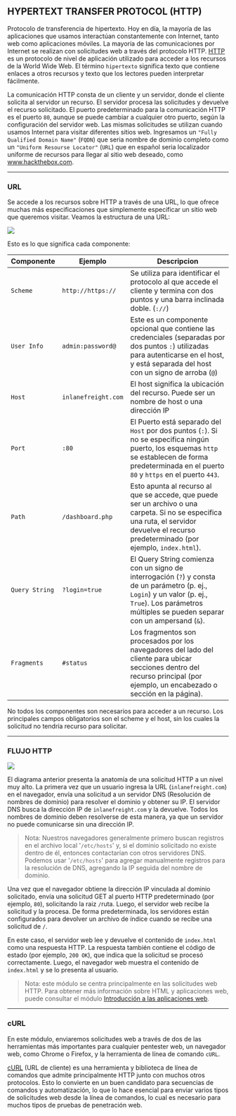 ## **HYPERTEXT TRANSFER PROTOCOL (HTTP)**

Protocolo de transferencia de hipertexto. Hoy en día, la mayoría de las aplicaciones que usamos interactúan constantemente con Internet, tanto web como aplicaciones móviles. La mayoría de las comunicaciones por Internet se realizan con solicitudes web a través del protocolo HTTP. [HTTP](https://tools.ietf.org/html/rfc2616) es un protocolo de nivel de aplicación utilizado para acceder a los recursos de la World Wide Web. El término `hipertexto` significa texto que contiene enlaces a otros recursos y texto que los lectores pueden interpretar fácilmente.

La comunicación HTTP consta de un cliente y un servidor, donde el cliente solicita al servidor un recurso. El servidor procesa las solicitudes y devuelve el recurso solicitado. El puerto predeterminado para la comunicación HTTP es el puerto `80`, aunque se puede cambiar a cualquier otro puerto, según la configuración del servidor web. Las mismas solicitudes se utilizan cuando usamos Internet para visitar diferentes sitios web. Ingresamos un `"Fully Qualified Domain Name"` (`FQDN`) que seria nombre de dominio completo  como un `"Uniform Resourse Locator"` (`URL`) que en español seria localizador uniforme de recursos para llegar al sitio web deseado, como www.hackthebox.com.
___

### **URL**

Se accede a los recursos sobre HTTP a través de una URL, lo que ofrece muchas más especificaciones que simplemente especificar un sitio web que queremos visitar. Veamos la estructura de una URL:

![](https://academy.hackthebox.com/storage/modules/35/url_structure.png)

Esto es lo que significa cada componente:

| Componente | Ejemplo | Descripcion |
| -- | -- | -- |
| `Scheme` | `http://https://` | Se utiliza para identificar el protocolo al que accede el cliente y termina con dos puntos y una barra inclinada doble. (`://`) |
| `User Info` | `admin:password@` | Este es un componente opcional que contiene las credenciales (separadas por dos puntos `:`) utilizadas para autenticarse en el host, y está separada del host con un signo de arroba (`@`) |
| `Host` | `inlanefreight.com` | El host significa la ubicación del recurso. Puede ser un nombre de host o una dirección IP |
| `Port` | `:80` | El Puerto está separado del `Host` por dos puntos (`:`). Si no se especifica ningún puerto, los esquemas `http` se establecen de forma predeterminada en el puerto `80` y `https` en el puerto `443`. |
| `Path` | `/dashboard.php` | Esto apunta al recurso al que se accede, que puede ser un archivo o una carpeta. Si no se especifica una ruta, el servidor devuelve el recurso predeterminado (por ejemplo, `index.html`). |
| `Query String` | `?login=true` | El Query String comienza con un signo de interrogación (`?`) y consta de un parámetro (p. ej., `Login`) y un valor (p. ej., `True`). Los parámetros múltiples se pueden separar con un ampersand (`&`). |
| `Fragments` | `#status` | Los fragmentos son procesados por los navegadores del lado del cliente para ubicar secciones dentro del recurso principal (por ejemplo, un encabezado o sección en la página). |

No todos los componentes son necesarios para acceder a un recurso. Los principales campos obligatorios son el scheme y el host, sin los cuales la solicitud no tendría recurso para solicitar.
___

### **FLUJO HTTP**

![](https://academy.hackthebox.com/storage/modules/35/HTTP_Flow.png)

El diagrama anterior presenta la anatomía de una solicitud HTTP a un nivel muy alto. La primera vez que un usuario ingresa la URL (`inlanefreight.com`) en el navegador, envía una solicitud a un servidor DNS (Resolución de nombres de dominio) para resolver el dominio y obtener su IP. El servidor DNS busca la dirección IP de `inlanefreight.com` y la devuelve. Todos los nombres de dominio deben resolverse de esta manera, ya que un servidor no puede comunicarse sin una dirección IP.

>Nota: Nuestros navegadores generalmente primero buscan registros en el archivo local '`/etc/hosts`' y, si el dominio solicitado no existe dentro de él, entonces contactarían con otros servidores DNS. Podemos usar '`/etc/hosts`' para agregar manualmente registros para la resolución de DNS, agregando la IP seguida del nombre de dominio.

Una vez que el navegador obtiene la dirección IP vinculada al dominio solicitado, envía una solicitud GET al puerto HTTP predeterminado (por ejemplo, `80`), solicitando la raiz `/`ruta. Luego, el servidor web recibe la solicitud y la procesa. De forma predeterminada, los servidores están configurados para devolver un archivo de índice cuando se recibe una solicitud de `/`.

En este caso, el servidor web lee y devuelve el contenido de `index.html` como una respuesta HTTP. La respuesta también contiene el código de estado (por ejemplo, `200 OK`), que indica que la solicitud se procesó correctamente. Luego, el navegador web muestra el contenido de `index.html` y se lo presenta al usuario.

>Nota: este módulo se centra principalmente en las solicitudes web HTTP. Para obtener más información sobre HTML y aplicaciones web, puede consultar el módulo [Introducción a las aplicaciones web](https://academy.hackthebox.com/module/details/75).
___

### **cURL**

En este módulo, enviaremos solicitudes web a través de dos de las herramientas más importantes para cualquier pentester web, un navegador web, como Chrome o Firefox, y la herramienta de línea de comando `cURL`.

[cURL](https://curl.haxx.se/) (URL de cliente) es una herramienta y biblioteca de línea de comandos que admite principalmente HTTP junto con muchos otros protocolos. Esto lo convierte en un buen candidato para secuencias de comandos y automatización, lo que lo hace esencial para enviar varios tipos de solicitudes web desde la línea de comandos, lo cual es necesario para muchos tipos de pruebas de penetración web.